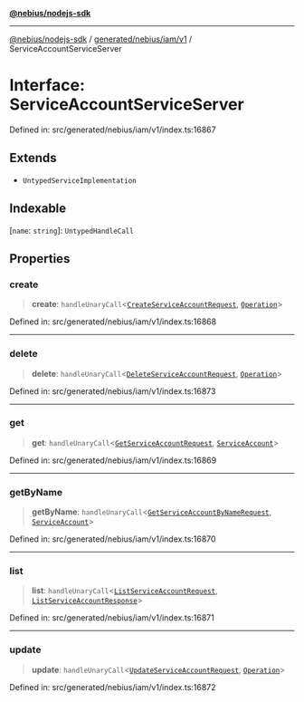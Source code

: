 [**@nebius/nodejs-sdk**](../../../../../README.md)

***

[@nebius/nodejs-sdk](../../../../../README.md) / [generated/nebius/iam/v1](../README.md) / ServiceAccountServiceServer

# Interface: ServiceAccountServiceServer

Defined in: src/generated/nebius/iam/v1/index.ts:16867

## Extends

- `UntypedServiceImplementation`

## Indexable

\[`name`: `string`\]: `UntypedHandleCall`

## Properties

### create

> **create**: `handleUnaryCall`\<[`CreateServiceAccountRequest`](CreateServiceAccountRequest.md), [`Operation`](../../../common/v1/interfaces/Operation.md)\>

Defined in: src/generated/nebius/iam/v1/index.ts:16868

***

### delete

> **delete**: `handleUnaryCall`\<[`DeleteServiceAccountRequest`](DeleteServiceAccountRequest.md), [`Operation`](../../../common/v1/interfaces/Operation.md)\>

Defined in: src/generated/nebius/iam/v1/index.ts:16873

***

### get

> **get**: `handleUnaryCall`\<[`GetServiceAccountRequest`](GetServiceAccountRequest.md), [`ServiceAccount`](ServiceAccount.md)\>

Defined in: src/generated/nebius/iam/v1/index.ts:16869

***

### getByName

> **getByName**: `handleUnaryCall`\<[`GetServiceAccountByNameRequest`](GetServiceAccountByNameRequest.md), [`ServiceAccount`](ServiceAccount.md)\>

Defined in: src/generated/nebius/iam/v1/index.ts:16870

***

### list

> **list**: `handleUnaryCall`\<[`ListServiceAccountRequest`](ListServiceAccountRequest.md), [`ListServiceAccountResponse`](ListServiceAccountResponse.md)\>

Defined in: src/generated/nebius/iam/v1/index.ts:16871

***

### update

> **update**: `handleUnaryCall`\<[`UpdateServiceAccountRequest`](UpdateServiceAccountRequest.md), [`Operation`](../../../common/v1/interfaces/Operation.md)\>

Defined in: src/generated/nebius/iam/v1/index.ts:16872
